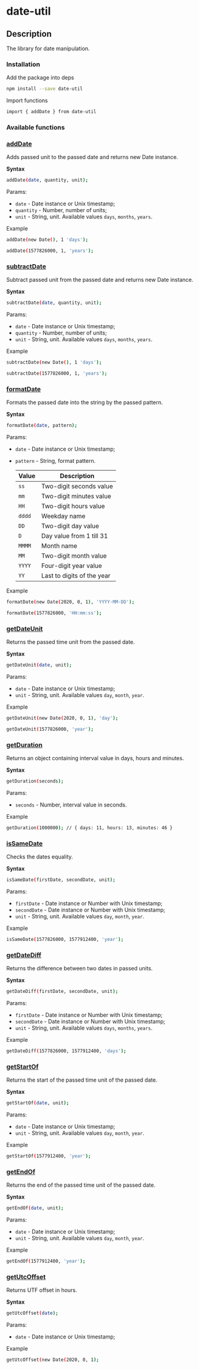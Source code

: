 # date-util

## Description

The library for date manipulation.

### Installation

Add the package into deps

```bash
npm install --save date-util
```

Import functions

```bash
import { addDate } from date-util
```

### Available functions

### [addDate](./lib/addDate.js)

Adds passed unit to the passed date and returns new Date instance.

**Syntax**
```bash
addDate(date, quantity, unit);
```
Params:
- `date` - Date instance or Unix timestamp;
- `quantity` - Number, number of units;
- `unit` - String, unit. Available values `days`, `months`, `years`.

Example
```bash
addDate(new Date(), 1 'days');

addDate(1577826000, 1, 'years');
```

### [subtractDate](./lib/subtractDate.js)

Subtract passed unit from the passed date and returns new Date instance.

**Syntax**
```bash
subtractDate(date, quantity, unit);
```
Params:
- `date` - Date instance or Unix timestamp;
- `quantity` - Number, number of units;
- `unit` - String, unit. Available values `days`, `months`, `years`.

Example
```bash
subtractDate(new Date(), 1 'days');

subtractDate(1577826000, 1, 'years');
```

### [formatDate](./lib/formatDate.js)

Formats the passed date into the string by the passed pattern.

**Syntax**
```bash
formatDate(date, pattern);
```
Params:
- `date` - Date instance or Unix timestamp;
- `pattern` - String, format pattern.    
      
    | Value  | Description  |
    |---|---|
    | `ss`  | Two-digit seconds value  |
    | `mm`  | Two-digit minutes value  |
    | `HH` | Two-digit hours value  |
    | `dddd`  | Weekday name |
    | `DD`  | Two-digit day value  |
    | `D` | Day value from 1 till 31 |
    | `MMMM` | Month name  |
    | `MM` | Two-digit month value |
    | `YYYY`  | Four-digit year value |
    | `YY`  | Last to digits of the year |
    
Example
```bash
formatDate(new Date(2020, 0, 1), 'YYYY-MM-DD');

formatDate(1577826000, 'HH:mm:ss');
```

### [getDateUnit](./lib/getDateUnit.js)

Returns the passed time unit from the passed date.

**Syntax**
```bash
getDateUnit(date, unit);
```

Params:
- `date` - Date instance or Unix timestamp;
- `unit` - String, unit. Available values `day`, `month`, `year`.

Example
```bash
getDateUnit(new Date(2020, 0, 1), 'day');

getDateUnit(1577826000, 'year');
```

### [getDuration](./lib/getDuration.js)

Returns an object containing interval value in days, hours and minutes.

**Syntax**
```bash
getDuration(seconds);
```

Params:
- `seconds` - Number, interval value in seconds.

Example
```bash
getDuration(1000000); // { days: 11, hours: 13, minutes: 46 }
```

### [isSameDate](./lib/isSameDate.js)

Checks the dates equality.

**Syntax**
```bash
isSameDate(firstDate, secondDate, unit);
```

Params:
- `firstDate` - Date instance or Number with Unix timestamp;
- `secondDate` - Date instance or Number with Unix timestamp;
- `unit` - String, unit. Available values `day`, `month`, `year`.

Example
```bash
isSameDate(1577826000, 1577912400, 'year');
```

### [getDateDiff](./lib/getDateDiff.js)

Returns the difference between two dates in passed units.

**Syntax**
```bash
getDateDiff(firstDate, secondDate, unit);
```

Params:
- `firstDate` - Date instance or Number with Unix timestamp;
- `secondDate` - Date instance or Number with Unix timestamp;
- `unit` - String, unit. Available values `days`, `months`, `years`.

Example
```bash
getDateDiff(1577826000, 1577912400, 'days');
```

### [getStartOf](./lib/getStartOf.js)

Returns the start of the passed time unit of the passed date.

**Syntax**
```bash
getStartOf(date, unit);
```

Params:
- `date` - Date instance or Unix timestamp;
- `unit` - String, unit. Available values `day`, `month`, `year`.

Example
```bash
getStartOf(1577912400, 'year');
```

### [getEndOf](./lib/getEndOf.js)

Returns the end of the passed time unit of the passed date.

**Syntax**
```bash
getEndOf(date, unit);
```

Params:
- `date` - Date instance or Unix timestamp;
- `unit` - String, unit. Available values `day`, `month`, `year`.

Example
```bash
getEndOf(1577912400, 'year');
```

### [getUtcOffset](./lib/getUtcOffset.js)

Returns UTF offset in hours.

**Syntax**
```bash
getUtcOffset(date);
```

Params:
- `date` - Date instance or Unix timestamp;

Example
```bash
getUtcOffset(new Date(2020, 0, 1);
```
